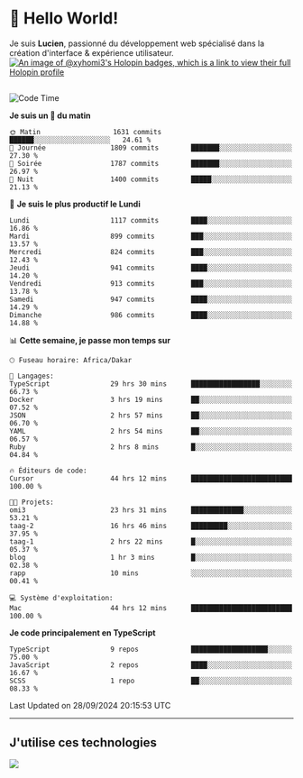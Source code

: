 # 👋 Hello World!

Je suis **Lucien**, passionné du développement web spécialisé dans la création d'interface & expérience utilisateur.
[![An image of @xyhomi3's Holopin badges, which is a link to view their full Holopin profile](https://holopin.me/xyhomi3)](https://holopin.io/@xyhomi3)

##

<!--START_SECTION:waka-->
![Code Time](http://img.shields.io/badge/Code%20Time-2%2C149%20hrs%2039%20mins-blue)

**Je suis un 🐤 du matin** 

```text
🌞 Matin                  1631 commits        ██████░░░░░░░░░░░░░░░░░░░   24.61 % 
🌆 Journée                1809 commits        ███████░░░░░░░░░░░░░░░░░░   27.30 % 
🌃 Soirée                 1787 commits        ███████░░░░░░░░░░░░░░░░░░   26.97 % 
🌙 Nuit                   1400 commits        █████░░░░░░░░░░░░░░░░░░░░   21.13 % 
```
📅 **Je suis le plus productif le Lundi** 

```text
Lundi                    1117 commits        ████░░░░░░░░░░░░░░░░░░░░░   16.86 % 
Mardi                    899 commits         ███░░░░░░░░░░░░░░░░░░░░░░   13.57 % 
Mercredi                 824 commits         ███░░░░░░░░░░░░░░░░░░░░░░   12.43 % 
Jeudi                    941 commits         ████░░░░░░░░░░░░░░░░░░░░░   14.20 % 
Vendredi                 913 commits         ███░░░░░░░░░░░░░░░░░░░░░░   13.78 % 
Samedi                   947 commits         ████░░░░░░░░░░░░░░░░░░░░░   14.29 % 
Dimanche                 986 commits         ████░░░░░░░░░░░░░░░░░░░░░   14.88 % 
```


📊 **Cette semaine, je passe mon temps sur** 

```text
🕑︎ Fuseau horaire: Africa/Dakar

💬 Langages: 
TypeScript               29 hrs 30 mins      █████████████████░░░░░░░░   66.73 % 
Docker                   3 hrs 19 mins       ██░░░░░░░░░░░░░░░░░░░░░░░   07.52 % 
JSON                     2 hrs 57 mins       ██░░░░░░░░░░░░░░░░░░░░░░░   06.70 % 
YAML                     2 hrs 54 mins       ██░░░░░░░░░░░░░░░░░░░░░░░   06.57 % 
Ruby                     2 hrs 8 mins        █░░░░░░░░░░░░░░░░░░░░░░░░   04.84 % 

🔥 Éditeurs de code: 
Cursor                   44 hrs 12 mins      █████████████████████████   100.00 % 

🐱‍💻 Projets: 
omi3                     23 hrs 31 mins      █████████████░░░░░░░░░░░░   53.21 % 
taag-2                   16 hrs 46 mins      █████████░░░░░░░░░░░░░░░░   37.95 % 
taag-1                   2 hrs 22 mins       █░░░░░░░░░░░░░░░░░░░░░░░░   05.37 % 
blog                     1 hr 3 mins         █░░░░░░░░░░░░░░░░░░░░░░░░   02.38 % 
rapp                     10 mins             ░░░░░░░░░░░░░░░░░░░░░░░░░   00.41 % 

💻 Système d'exploitation: 
Mac                      44 hrs 12 mins      █████████████████████████   100.00 % 
```

**Je code principalement en TypeScript** 

```text
TypeScript               9 repos             ███████████████████░░░░░░   75.00 % 
JavaScript               2 repos             ████░░░░░░░░░░░░░░░░░░░░░   16.67 % 
SCSS                     1 repo              ██░░░░░░░░░░░░░░░░░░░░░░░   08.33 % 
```




 Last Updated on 28/09/2024 20:15:53 UTC
<!--END_SECTION:waka-->
---

## J'utilise ces technologies

<p align="left">
  <a href="https://skillicons.dev">
    <img src="https://skillicons.dev/icons?i=ts,js,md,scss,tailwind,react,docker,express,astro,vite,nextjs,vercel,figma,ableton" />
  </a>
</p>

